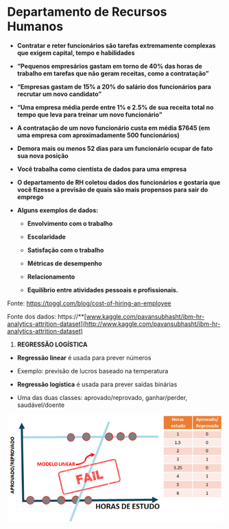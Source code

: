 # Departamento de Recursos Humanos

-   **Contratar e reter funcionários são tarefas extremamente complexas que
    exigem capital, tempo e habilidades**

-   **“Pequenos empresários gastam em torno de 40% das horas de trabalho em
    tarefas que não geram receitas, como a contratação”**

-   **“Empresas gastam de 15% a 20% do salário dos funcionários para recrutar um
    novo candidato”**

-   **“Uma empresa média perde entre 1% e 2.5% de sua receita total no tempo que
    leva para treinar um novo funcionário”**

-   **A contratação de um novo funcionário custa em média \$7645 (em uma empresa
    com aproximadamente 500 funcionários)**

-   **Demora mais ou menos 52 dias para um funcionário ocupar de fato sua nova
    posição**

-   **Você trabalha como cientista de dados para uma empresa**

-   **O departamento de RH coletou dados dos funcionários e gostaria que você
    fizesse a previsão de quais são mais propensos para sair do emprego**

-   **Alguns exemplos de dados:**

    -   **Envolvimento com o trabalho**

    -   **Escolaridade**

    -   **Satisfação com o trabalho**

    -   **Métricas de desempenho**

    -   **Relacionamento**

    -   **Equilíbrio entre atividades pessoais e profissionais.**

Fonte: <https://toggl.com/blog/cost-of-hiring-an-employee>

Fonte dos dados:
https://**[www.kaggle.com/pavansubhasht/ibm-hr-analytics-attrition-dataset](http://www.kaggle.com/pavansubhasht/ibm-hr-analytics-attrition-dataset)

1.  **REGRESSÃO LOGÍSTICA**

-   **Regressão linear** é usada para prever números

-   Exemplo: previsão de lucros baseado na temperatura

-   **Regressão logística** é usada para prever saídas binárias

-   Uma das duas classes: aprovado/reprovado, ganhar/perder, saudável/doente

![](https://github.com/callacius/Data_Science_RH/blob/main/image/01.png?raw=true)
